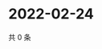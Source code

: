 # 2022-02-24

共 0 条

<!-- BEGIN WEIBO -->
<!-- 最后更新时间 Thu Feb 24 2022 01:16:25 GMT+0800 (China Standard Time) -->

<!-- END WEIBO -->
